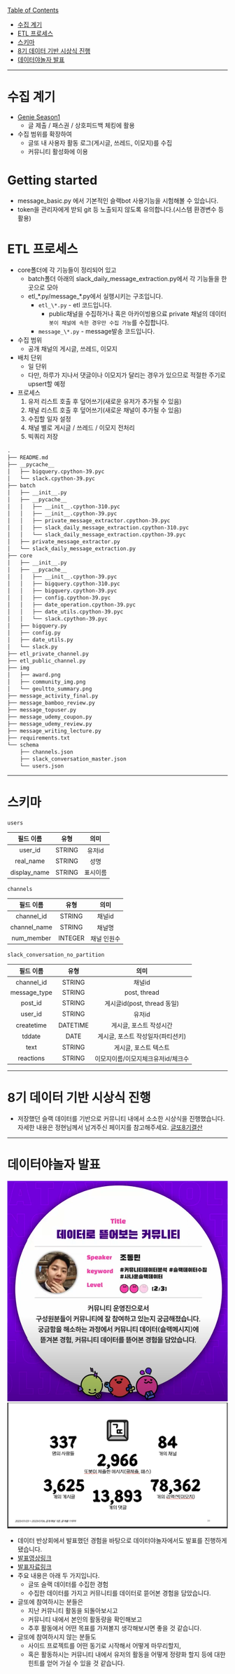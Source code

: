 [Table of Contents](#toc)
- [수집 계기](#수집-계기)
- [ETL 프로세스](#etl-프로세스)
- [스키마](#스키마)
- [8기 데이터 기반 시상식 진행](#8기-데이터-기반-시상식-진행)
- [데이터야놀자 발표](#데이터야놀자-발표)
----
# 수집 계기
- [Genie Season1](https://github.com/geultto/genie)
    - 글 제출 / 패스권 / 상호피드백 체킹에 활용
- 수집 범위를 확장하여
    - 글또 내 사용자 활동 로그(게시글, 쓰레드, 이모지)를 수집
    - 커뮤니티 활성화에 이용

# Getting started
- message_basic.py 에서 기본적인 슬랙bot 사용기능을 시험해볼 수 있습니다.
- token을 관리자에게 받되 git 등 노출되지 않도록 유의합니다.(시스템 환경변수 등 활용)

# ETL 프로세스
- core폴더에 각 기능들이 정리되어 있고
  - batch폴더 아래의 slack_daily_message_extraction.py에서 각 기능들을 한 곳으로 모아
  - etl_\*.py/message_\*.py에서 실행시키는 구조입니다.
    - `etl_\*.py` - etl 코드입니다.
      - public채널을 수집하거나 혹은 아카이빙용으료 private 채널의 데이터`봇이 채널에 속한 경우만 수집 가능`를 수집합니다.
    - `message_\*.py` - message발송 코드입니다.
- 수집 범위
    - 공개 채널의 게시글, 쓰레드, 이모지
- 배치 단위
    - 일 단위 
    - 다만, 하루가 지나서 댓글이나 이모지가 달리는 경우가 있으므로 적절한 주기로 upsert할 예정
- 프로세스
    1. 유저 리스트 호출 후 덮어쓰기(새로운 유저가 추가될 수 있음)
    2. 채널 리스트 호출 후 덮어쓰기(새로운 채널이 추가될 수 있음)
    3. 수집할 일자 설정
    4. 채널 별로 게시글 / 쓰레드 / 이모지 전처리
    5. 빅쿼리 저장
```
.
├── README.md
├── __pycache__
│   ├── bigquery.cpython-39.pyc
│   └── slack.cpython-39.pyc
├── batch
│   ├── __init__.py
│   ├── __pycache__
│   │   ├── __init__.cpython-310.pyc
│   │   ├── __init__.cpython-39.pyc
│   │   ├── private_message_extractor.cpython-39.pyc
│   │   ├── slack_daily_message_extraction.cpython-310.pyc
│   │   └── slack_daily_message_extraction.cpython-39.pyc
│   ├── private_message_extractor.py
│   └── slack_daily_message_extraction.py
├── core
│   ├── __init__.py
│   ├── __pycache__
│   │   ├── __init__.cpython-39.pyc
│   │   ├── bigquery.cpython-310.pyc
│   │   ├── bigquery.cpython-39.pyc
│   │   ├── config.cpython-39.pyc
│   │   ├── date_operation.cpython-39.pyc
│   │   ├── date_utils.cpython-39.pyc
│   │   └── slack.cpython-39.pyc
│   ├── bigquery.py
│   ├── config.py
│   ├── date_utils.py
│   └── slack.py
├── etl_private_channel.py
├── etl_public_channel.py
├── img
│   ├── award.png
│   ├── community_img.png
│   └── geultto_summary.png
├── message_activity_final.py
├── message_bamboo_review.py
├── message_topuser.py
├── message_udemy_coupon.py
├── message_udemy_review.py
├── message_writing_lecture.py
├── requirements.txt
└── schema
    ├── channels.json
    ├── slack_conversation_master.json
    └── users.json
```
-------
# 스키마
`users`

| 필드 이름| 유형 | 의미 |
| :----------: | :---------: | :----------: |
| user_id    | STRING       | 유저id             |
| real_name    | STRING       | 성명          |
| display_name    | STRING       | 표시이름          |

`channels`

| 필드 이름| 유형 | 의미 |
| :----------: | :---------: | :----------: |
| channel_id    | STRING       | 채널id             |
| channel_name    | STRING       | 채널명          |
| num_member    | INTEGER       | 채널 인원수          |


`slack_conversation_no_partition`

| 필드 이름| 유형 | 의미 |
| :----------: | :---------: | :----------: |
| channel_id    | STRING       | 채널id             |
| message_type    | STRING       | post, thread          |
| post_id    | STRING       | 게시글id(post, thread 동일)          |
| user_id    | STRING       | 유저id          |
| createtime    | DATETIME       | 게시글, 포스트 작성시간          |
| tddate    | DATE       | 게시글, 포스트 작성일자(파티션키)          |
| text    | STRING       | 게시글, 포스트 텍스트          |
| reactions    | STRING       | 이모지이름/이모지체크유저id/체크수          |

----
# 8기 데이터 기반 시상식 진행
* 저장했던 슬랙 데이터를 기반으로 커뮤니티 내에서 소소한 시상식을 진행했습니다. 자세한 내용은 정현님께서 남겨주신 페이지를 참고해주세요. [글또8기결산](https://lunadata.oopy.io/3141280d-3e04-40e8-8f32-833488fe70b2)
----
# 데이터야놀자 발표
![데이터야놀자 발표](./img/community_img.png)
![데이터야놀자 발표](./img/geultto_summary.png)
* 데이터 반상회에서 발표했던 경험을 바탕으로 데이터야놀자에서도 발표를 진행하게 됐습니다.
* [발표영상링크](https://www.youtube.com/watch?v=Uuy9BSoriag&t=306s&ab_channel=%EB%8D%B0%EC%9D%B4%ED%84%B0%EC%95%BC%EB%86%80%EC%9E%90)
* [발표자료링크](https://drive.google.com/file/d/1n36-DOJ8Q6vv99ib3RKa9rt_p7vH9SVX/view?usp=sharing)
* 주요 내용은 아래 두 가지입니다.
    * 글또 슬랙 데이터를 수집한 경험
    * 수집한 데이터를 가지고 커뮤니티를 데이터로 뜯어본 경험을 담았습니다.
* 글또에 참여하시는 분들은
    * 지난 커뮤니티 활동을 되돌아보시고
    * 커뮤니티 내에서 본인의 활동량을 확인해보고
    * 추후 활동에서 어떤 목표를 가져볼지 생각해보시면 좋을 것 같습니다.
* 글또에 참여하시지 않는 분들도
    * 사이드 프로젝트를 어떤 동기로 시작해서 어떻게 마무리할지,
    * 혹은 활동하시는 커뮤니티 내에서 유저의 활동을 어떻게 정량화 할지 등에 대한 힌트를 얻어 가실 수 있을 것 같습니다.
